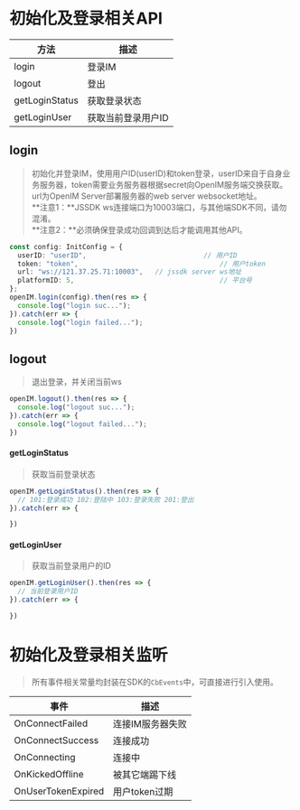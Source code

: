# 初始化及登录相关API

| 方法           | 描述               |
| -------------- | ------------------ |
| login          | 登录IM             |
| logout         | 登出               |
| getLoginStatus | 获取登录状态       |
| getLoginUser   | 获取当前登录用户ID |

## login

> 初始化并登录IM，使用用户ID(userID)和token登录，userID来自于自身业务服务器，token需要业务服务器根据secret向OpenIM服务端交换获取。url为OpenIM Server部署服务器的web server websocket地址。<br/>**注意1：**JSSDK ws连接端口为10003端口，与其他端SDK不同，请勿混淆。<br/>**注意2：**必须确保登录成功回调到达后才能调用其他API。

```typescript
const config: InitConfig = {
  userID: "userID",								// 用户ID
  token: "token",									// 用户token
  url: "ws://121.37.25.71:10003",	// jssdk server ws地址
  platformID: 5,									// 平台号
};
openIM.login(config).then(res => {
  console.log("login suc...");
}).catch(err => {
  console.log("login failed...");
})
```

## logout

> 退出登录，并关闭当前ws

```typescript
openIM.logout().then(res => {
  console.log("logout suc...");
}).catch(err => {
  console.log("logout failed...");
})
```



#### getLoginStatus

> 获取当前登录状态

```typescript
openIM.getLoginStatus().then(res => {
  // 101:登录成功 102:登陆中 103:登录失败 201:登出
}).catch(err => {

})
```



#### getLoginUser

> 获取当前登录用户的ID

```typescript
openIM.getLoginUser().then(res => {
  // 当前登录用户ID
}).catch(err => {

})
```



# 初始化及登录相关监听

> 所有事件相关常量均封装在SDK的`CbEvents`中，可直接进行引入使用。

| 事件               | 描述             |
| ------------------ | ---------------- |
| OnConnectFailed    | 连接IM服务器失败 |
| OnConnectSuccess   | 连接成功         |
| OnConnecting       | 连接中           |
| OnKickedOffline    | 被其它端踢下线   |
| OnUserTokenExpired | 用户token过期    |
